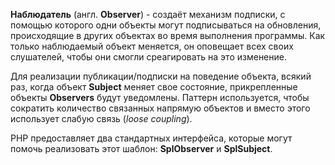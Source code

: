 **Наблюдатель** (англ. **Observer**) - создаёт механизм подписки, с помощью которого одни объекты могут
подписываться на обновления, происходящие в других объектах во время выполнения программы.
Как только наблюдаемый объект меняется, он оповещает всех своих слушателей, чтобы они смогли среагировать на это изменение.

Для реализации публикации/подписки на поведение объекта, всякий раз, когда объект **Subject** меняет свое состояние,
прикрепленные объекты **Observers** будут уведомлены. Паттерн используется, чтобы сократить количество связанных
напрямую объектов и вместо этого использует слабую связь (_loose coupling_).

PHP предоставляет два стандартных интерфейса, которые могут помочь реализовать этот шаблон: **SplObserver** и **SplSubject**.